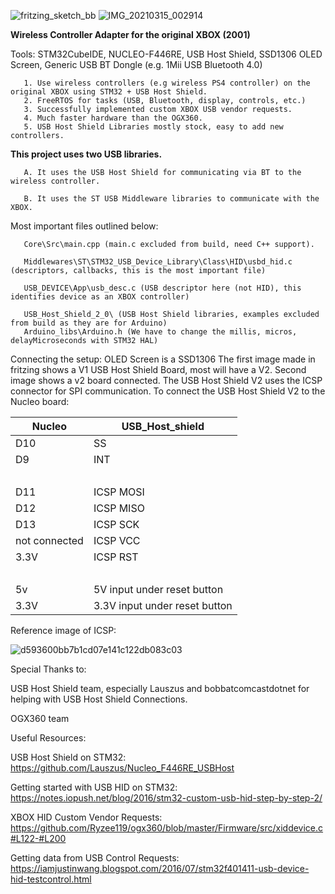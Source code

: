 ![fritzing_sketch_bb](https://user-images.githubusercontent.com/8354691/111726589-7b146100-8826-11eb-99d7-6f830656344b.png)
![IMG_20210315_002914](https://user-images.githubusercontent.com/8354691/111726613-84053280-8826-11eb-8790-67b465b992d5.jpg)

**Wireless Controller Adapter for the original XBOX (2001)**

Tools: STM32CubeIDE, NUCLEO-F446RE, USB Host Shield, SSD1306 OLED Screen, Generic USB BT Dongle (e.g. 1Mii USB Bluetooth 4.0)

       1. Use wireless controllers (e.g wireless PS4 controller) on the original XBOX using STM32 + USB Host Shield.
       2. FreeRTOS for tasks (USB, Bluetooth, display, controls, etc.)
       3. Successfully implemented custom XBOX USB vendor requests.
       4. Much faster hardware than the OGX360.
       5. USB Host Shield Libraries mostly stock, easy to add new controllers.


**This project uses two USB libraries.**

       A. It uses the USB Host Shield for communicating via BT to the wireless controller.

       B. It uses the ST USB Middleware libraries to communicate with the XBOX.

Most important files outlined below:

       Core\Src\main.cpp (main.c excluded from build, need C++ support).

       Middlewares\ST\STM32_USB_Device_Library\Class\HID\usbd_hid.c (descriptors, callbacks, this is the most important file)

       USB_DEVICE\App\usb_desc.c (USB descriptor here (not HID), this identifies device as an XBOX controller) 

       USB_Host_Shield_2_0\ (USB Host Shield libraries, examples excluded from build as they are for Arduino)
       Arduino_libs\Arduino.h (We have to change the millis, micros, delayMicroseconds with STM32 HAL)
       
Connecting the setup:
       OLED Screen is a SSD1306
       The first image made in fritzing shows a V1 USB Host Shield Board, most will have a V2.
       Second image shows a v2 board connected.
       The USB Host Shield V2 uses the ICSP connector for SPI communication.
       To connect the USB Host Shield V2 to the Nucleo board:
       
       
Nucleo | USB_Host_shield
-- | --
D10 | SS
D9 | INT
  |  
D11 | ICSP MOSI
D12 | ICSP MISO
D13 | ICSP SCK
not connected | ICSP VCC
3.3V | ICSP RST
  |  
5v | 5V input under reset button
3.3V | 3.3V input under reset button

Reference image of ICSP:

![d593600bb7b1cd07e141c122db083c03](https://user-images.githubusercontent.com/8354691/108958528-f750c580-7627-11eb-8029-66873d097963.jpg)

       
Special Thanks to:

USB Host Shield team, especially Lauszus and bobbatcomcastdotnet for helping with USB Host Shield Connections.

OGX360 team 


Useful Resources:

USB Host Shield on STM32: https://github.com/Lauszus/Nucleo_F446RE_USBHost

Getting started with USB HID on STM32: https://notes.iopush.net/blog/2016/stm32-custom-usb-hid-step-by-step-2/

XBOX HID Custom Vendor Requests: https://github.com/Ryzee119/ogx360/blob/master/Firmware/src/xiddevice.c#L122-#L200

Getting data from USB Control Requests: https://iamjustinwang.blogspot.com/2016/07/stm32f401411-usb-device-hid-testcontrol.html
